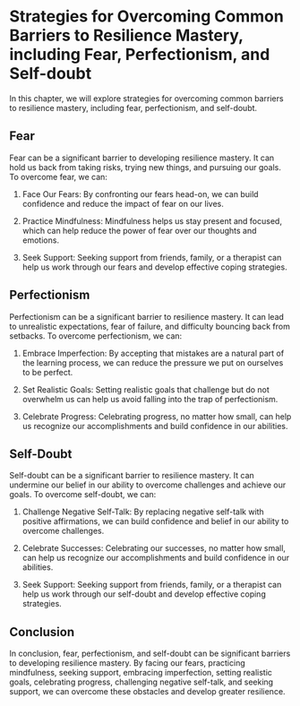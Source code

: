 Strategies for Overcoming Common Barriers to Resilience Mastery, including Fear, Perfectionism, and Self-doubt
=============================================================================================================================================================

In this chapter, we will explore strategies for overcoming common barriers to resilience mastery, including fear, perfectionism, and self-doubt.

Fear
----

Fear can be a significant barrier to developing resilience mastery. It can hold us back from taking risks, trying new things, and pursuing our goals. To overcome fear, we can:

1. Face Our Fears: By confronting our fears head-on, we can build confidence and reduce the impact of fear on our lives.

2. Practice Mindfulness: Mindfulness helps us stay present and focused, which can help reduce the power of fear over our thoughts and emotions.

3. Seek Support: Seeking support from friends, family, or a therapist can help us work through our fears and develop effective coping strategies.

Perfectionism
-------------

Perfectionism can be a significant barrier to resilience mastery. It can lead to unrealistic expectations, fear of failure, and difficulty bouncing back from setbacks. To overcome perfectionism, we can:

1. Embrace Imperfection: By accepting that mistakes are a natural part of the learning process, we can reduce the pressure we put on ourselves to be perfect.

2. Set Realistic Goals: Setting realistic goals that challenge but do not overwhelm us can help us avoid falling into the trap of perfectionism.

3. Celebrate Progress: Celebrating progress, no matter how small, can help us recognize our accomplishments and build confidence in our abilities.

Self-Doubt
----------

Self-doubt can be a significant barrier to resilience mastery. It can undermine our belief in our ability to overcome challenges and achieve our goals. To overcome self-doubt, we can:

1. Challenge Negative Self-Talk: By replacing negative self-talk with positive affirmations, we can build confidence and belief in our ability to overcome challenges.

2. Celebrate Successes: Celebrating our successes, no matter how small, can help us recognize our accomplishments and build confidence in our abilities.

3. Seek Support: Seeking support from friends, family, or a therapist can help us work through our self-doubt and develop effective coping strategies.

Conclusion
----------

In conclusion, fear, perfectionism, and self-doubt can be significant barriers to developing resilience mastery. By facing our fears, practicing mindfulness, seeking support, embracing imperfection, setting realistic goals, celebrating progress, challenging negative self-talk, and seeking support, we can overcome these obstacles and develop greater resilience.


